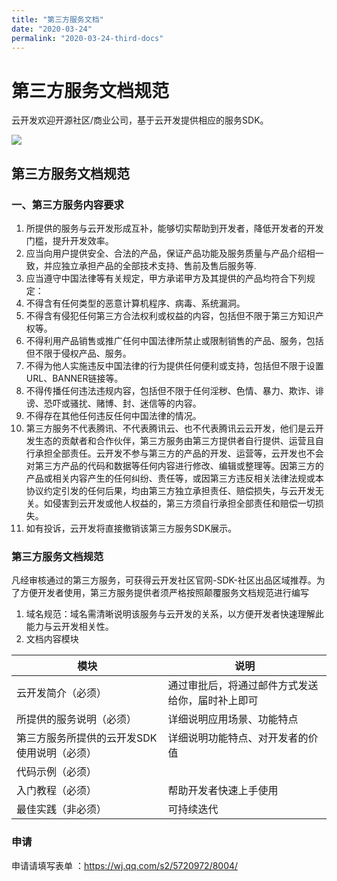 ```yaml
---
title: "第三方服务文档"
date: "2020-03-24"
permalink: "2020-03-24-third-docs"
---
```


# 第三方服务文档规范


云开发欢迎开源社区/商业公司，基于云开发提供相应的服务SDK。

![](https://postimg.aliavv.com/mbp/1llzi.png)


## 第三方服务文档规范

### 一、第三方服务内容要求

1. 所提供的服务与云开发形成互补，能够切实帮助到开发者，降低开发者的开发门槛，提升开发效率。
1. 应当向用户提供安全、合法的产品，保证产品功能及服务质量与产品介绍相一致，并应独立承担产品的全部技术支持、售前及售后服务等.
1. 应当遵守中国法律等有关规定，甲方承诺甲方及其提供的产品均符合下列规定：
  1. 不得含有任何类型的恶意计算机程序、病毒、系统漏洞。
  1. 不得含有侵犯任何第三方合法权利或权益的内容，包括但不限于第三方知识产权等。
  1.  不得利用产品销售或推广任何中国法律所禁止或限制销售的产品、服务，包括但不限于侵权产品、服务。
  1. 不得为他人实施违反中国法律的行为提供任何便利或支持，包括但不限于设置URL、BANNER链接等。
  1. 不得传播任何违法违规内容，包括但不限于任何淫秽、色情、暴力、欺诈、诽谤、恐吓或骚扰、赌博、封、迷信等的内容。
  1. 不得存在其他任何违反任何中国法律的情况。
1. 第三方服务不代表腾讯、不代表腾讯云、也不代表腾讯云云开发，他们是云开发生态的贡献者和合作伙伴，第三方服务由第三方提供者自行提供、运营且自行承担全部责任。云开发不参与第三方的产品的开发、运营等，云开发也不会对第三方产品的代码和数据等任何内容进行修改、编辑或整理等。因第三方的产品或相关内容产生的任何纠纷、责任等，或因第三方违反相关法律法规或本协议约定引发的任何后果，均由第三方独立承担责任、赔偿损失，与云开发无关。如侵害到云开发或他人权益的，第三方须自行承担全部责任和赔偿一切损失。
1. 如有投诉，云开发将直接撤销该第三方服务SDK展示。

### 第三方服务文档规范
凡经审核通过的第三方服务，可获得云开发社区官网-SDK-社区出品区域推荐。为了方便开发者使用，第三方服务提供者须严格按照颠覆服务文档规范进行编写

1.  域名规范：域名需清晰说明该服务与云开发的关系，以方便开发者快速理解此能力与云开发相关性。
2.  文档内容模块

|模块|说明|
|---|---|
|云开发简介（必须）|通过审批后，将通过邮件方式发送给你，届时补上即可|
|所提供的服务说明（必须）|详细说明应用场景、功能特点|
|第三方服务所提供的云开发SDK使用说明（必须）|详细说明功能特点、对开发者的价值|
|代码示例（必须）||
|入门教程（必须）|帮助开发者快速上手使用|
|最佳实践（非必须）|可持续迭代|

### 申请

申请请填写表单 ：https://wj.qq.com/s2/5720972/8004/